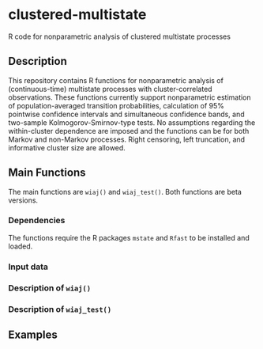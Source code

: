 # clustered-multistate
R code for nonparametric analysis of clustered multistate processes

## Description

This repository contains R functions for nonparametric analysis of (continuous-time) multistate processes with cluster-correlated observations. These functions currently support nonparametric estimation of population-averaged transition probabilities, calculation of 95% pointwise confidence intervals and simultaneous confidence bands, and two-sample Kolmogorov-Smirnov-type tests. No assumptions regarding the within-cluster dependence are imposed and the functions can be for both Markov and non-Markov processes. Right censoring, left truncation, and informative cluster size are allowed.

## Main Functions

The main functions are `wiaj()` and `wiaj_test()`. Both functions are beta versions.

### Dependencies
The functions require the R packages `mstate` and `Rfast` to be installed and loaded.

### Input data

### Description of `wiaj()`

### Description of `wiaj_test()`


## Examples

